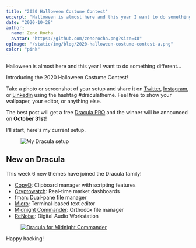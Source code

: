 ```yaml
---
title: "2020 Halloween Costume Contest"
excerpt: "Halloween is almost here and this year I want to do something different... Introducing the 2020 Halloween Costume Contest!"
date: "2020-10-28"
author:
  name: Zeno Rocha
  avatar: "https://github.com/zenorocha.png?size=48"
ogImage: "/static/img/blog/2020-halloween-costume-contest-a.png"
color: "pink"
---
```


Halloween is almost here and this year I want to do something different... 

Introducing the 2020 Halloween Costume Contest!

Take a photo or screenshot of your setup and share it on [Twitter](https://twitter.com/hashtag/draculatheme?f=live), [Instagram](https://www.instagram.com/explore/tags/draculatheme/), or [Linkedin](https://www.linkedin.com/feed/hashtag/draculatheme/) using the hashtag #draculatheme. Feel free to show your wallpaper, your editor, or anything else.

The best post will get a free [Dracula PRO](/pro) and the winner will be announced on **October 31st**!

I'll start, here's my current setup.

<figure>
  <img src="/static/img/blog/2020-halloween-costume-contest-a.png" alt="My Dracula setup" />
</figure>
 
## New on Dracula

This week 6 new themes have joined the Dracula family!

* [CopyQ](/copyq): Clipboard manager with scripting features
* [Cryptowatch](/cryptowatch): Real-time market dashboards
* [fman](/fman): Dual-pane file manager
* [Micro](/micro): Terminal-based text editor
* [Midnight Commander](/midnight-commander): Orthodox file manager
* [ReNoise](/renoise): Digital Audio Workstation

<a href="/midnight-commander">
  <figure>
    <img src="/static/img/blog/2020-halloween-costume-contest-b.png" alt="Dracula for Midnight Commander" />
  </figure>
</a>

Happy hacking!